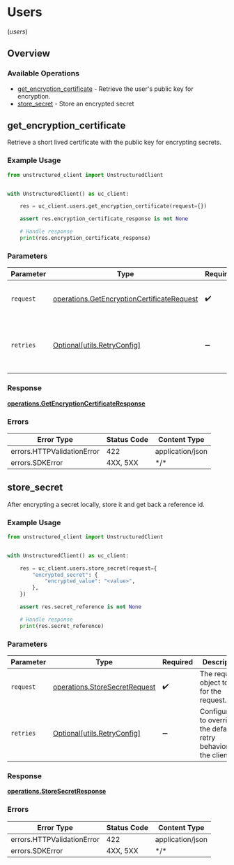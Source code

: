 # Users
(*users*)

## Overview

### Available Operations

* [get_encryption_certificate](#get_encryption_certificate) - Retrieve the user's public key for encryption.
* [store_secret](#store_secret) - Store an encrypted secret

## get_encryption_certificate

Retrieve a short lived certificate with the public key for encrypting secrets.

### Example Usage

```python
from unstructured_client import UnstructuredClient


with UnstructuredClient() as uc_client:

    res = uc_client.users.get_encryption_certificate(request={})

    assert res.encryption_certificate_response is not None

    # Handle response
    print(res.encryption_certificate_response)

```

### Parameters

| Parameter                                                                                                | Type                                                                                                     | Required                                                                                                 | Description                                                                                              |
| -------------------------------------------------------------------------------------------------------- | -------------------------------------------------------------------------------------------------------- | -------------------------------------------------------------------------------------------------------- | -------------------------------------------------------------------------------------------------------- |
| `request`                                                                                                | [operations.GetEncryptionCertificateRequest](../../models/operations/getencryptioncertificaterequest.md) | :heavy_check_mark:                                                                                       | The request object to use for the request.                                                               |
| `retries`                                                                                                | [Optional[utils.RetryConfig]](../../models/utils/retryconfig.md)                                         | :heavy_minus_sign:                                                                                       | Configuration to override the default retry behavior of the client.                                      |

### Response

**[operations.GetEncryptionCertificateResponse](../../models/operations/getencryptioncertificateresponse.md)**

### Errors

| Error Type                 | Status Code                | Content Type               |
| -------------------------- | -------------------------- | -------------------------- |
| errors.HTTPValidationError | 422                        | application/json           |
| errors.SDKError            | 4XX, 5XX                   | \*/\*                      |

## store_secret

After encrypting a secret locally, store it and get back a reference id.

### Example Usage

```python
from unstructured_client import UnstructuredClient


with UnstructuredClient() as uc_client:

    res = uc_client.users.store_secret(request={
        "encrypted_secret": {
            "encrypted_value": "<value>",
        },
    })

    assert res.secret_reference is not None

    # Handle response
    print(res.secret_reference)

```

### Parameters

| Parameter                                                                      | Type                                                                           | Required                                                                       | Description                                                                    |
| ------------------------------------------------------------------------------ | ------------------------------------------------------------------------------ | ------------------------------------------------------------------------------ | ------------------------------------------------------------------------------ |
| `request`                                                                      | [operations.StoreSecretRequest](../../models/operations/storesecretrequest.md) | :heavy_check_mark:                                                             | The request object to use for the request.                                     |
| `retries`                                                                      | [Optional[utils.RetryConfig]](../../models/utils/retryconfig.md)               | :heavy_minus_sign:                                                             | Configuration to override the default retry behavior of the client.            |

### Response

**[operations.StoreSecretResponse](../../models/operations/storesecretresponse.md)**

### Errors

| Error Type                 | Status Code                | Content Type               |
| -------------------------- | -------------------------- | -------------------------- |
| errors.HTTPValidationError | 422                        | application/json           |
| errors.SDKError            | 4XX, 5XX                   | \*/\*                      |